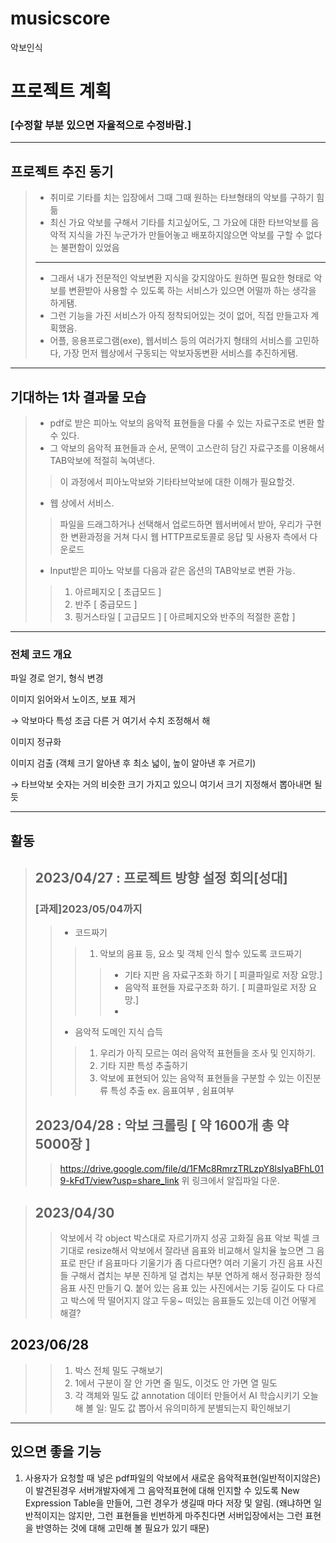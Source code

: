 # musicscore
악보인식
# 프로젝트 계획 
### [수정할 부분 있으면 자율적으로 수정바람.]
-----
## 프로젝트 추진 동기
> * 취미로 기타를 치는 입장에서 그때 그때 원하는 타브형태의 악보를 구하기 힘듦
> * 최신 가요 악보를 구해서 기타를 치고싶어도, 그 가요에 대한 타브악보를 음악적 지식을 가진 누군가가 만들어놓고 배포하지않으면 악보를 구할 수 없다는 불편함이 있었음
> --------------------
> * 그래서 내가 전문적인 악보변환 지식을 갖지않아도 원하면 필요한 형태로 악보를 변환받아 사용할 수 있도록 하는 서비스가 있으면 어떨까 하는 생각을 하게됌.
> * 그런 기능을 가진 서비스가 아직 정착되어있는 것이 없어, 직접 만들고자 계획했음.
> * 어플, 응용프로그램(exe), 웹서비스 등의 여러가지 형태의 서비스를 고민하다, 가장 먼저 웹상에서 구동되는 악보자동변환 서비스를 추진하게됌.

-------
## 기대하는 1차 결과물 모습
> * pdf로 받은 피아노 악보의 음악적 표현들을 다룰 수 있는 자료구조로 변환 할 수 있다.
> * 그 악보의 음악적 표현들과 순서, 문맥이 고스란히 담긴 자료구조를 이용해서 TAB악보에 적절히 녹여낸다.
>> 이 과정에서 피아노악보와 기타타브악보에 대한 이해가 필요할것.
> * 웹 상에서 서비스. 
>> 파일을 드래그하거나 선택해서 업로드하면 웹서버에서 받아, 우리가 구현한 변환과정을 거쳐 다시 웹 HTTP프로토콜로 응답 및 사용자 측에서 다운로드
> * Input받은 피아노 악보를 다음과 같은 옵션의 TAB악보로 변환 가능.
>> 1. 아르페지오 [ 초급모드 ]
>> 2. 반주 [ 중급모드 ]
>> 3. 핑거스타일 [ 고급모드 ] [ 아르페지오와 반주의 적절한 혼합 ]
-------
### 전체 코드 개요

파일 경로 얻기, 형식 변경

이미지 읽어와서 노이즈, 보표 제거

→ 악보마다 특성 조금 다른 거 여기서 수치 조정해서 해

이미지 정규화

이미지 검출 (객체 크기 알아낸 후 최소 넓이, 높이 알아낸 후 거르기)

→ 타브악보 숫자는 거의 비슷한 크기 가지고 있으니 여기서 크기 지정해서 뽑아내면 될듯

-------
## 활동
> ## 2023/04/27 : 프로젝트 방향 설정 회의[성대]
> ### [과제]2023/05/04까지
>> * 코드짜기
>>> 1. 악보의 음표 등, 요소 및 객체 인식 할수 있도록 코드짜기
>>>> * 기타 지판 음 자료구조화 하기 [ 피클파일로 저장 요망.] 
>>>> * 음악적 표현들 자료구조화 하기. [ 피클파일로 저장 요망.]
>>>> * 
>> * 음악적 도메인 지식 습득
>>> 1. 우리가 아직 모르는 여러 음악적 표현들을 조사 및 인지하기.
>>> 2. 기타 지판 특성 추출하기
>>> 3. 악보에 표현되어 있는 음악적 표현들을 구분할 수 있는 이진분류 특성 추출 ex. 음표여부 , 쉼표여부
> ## 2023/04/28 : 악보 크롤링 [ 약 1600개 총 약 5000장 ]
>> https://drive.google.com/file/d/1FMc8RmrzTRLzpY8lsIyaBFhL019-kFdT/view?usp=share_link
>> 위 링크에서 알집파일 다운.

> ## 2023/04/30
>> 악보에서 각 object 박스대로 자르기까지 성공
>> 고화질 음표 악보 픽셀 크기대로 resize해서 악보에서 잘라낸 음표와 비교해서 일치율 높으면 그 음표로 판단
>> if 음표마다 기울기가 좀 다르다면? 여러 기울기 가진 음표 사진들 구해서 겹치는 부분 진하게 덜 겹치는 부분 연하게 해서 정규화한 정석 음표 사진 만들기
>> Q. 붙어 있는 음표 있는 사진에서는 기둥 길이도 다 다르고 박스에 딱 떨어지지 않고 두웅~ 떠있는 음표들도 있는데 이건 어떻게 해결?


## 2023/06/28
>> 1. 박스 전체 밀도 구해보기
>> 2. 1에서 구분이 잘 안 가면 줄 밀도, 이것도 안 가면 열 밀도
>> 3. 각 객체와 밀도 값 annotation 데이터 만들어서 AI 학습시키기
    오늘 해 볼 일: 밀도 값 뽑아서 유의미하게 분별되는지 확인해보기

----
## 있으면 좋을 기능
1. 사용자가 요청할 때 넣은 pdf파일의 악보에서 새로운 음악적표현(일반적이지않은)이 발견된경우
서버개발자에게 그 음악적표현에 대해 인지할 수 있도록 New Expression Table을 만들어, 그런 경우가 생길때 마다 저장 및 알림.
(왜냐하면 일반적이지는 않지만, 그런 표현들을 빈번하게 마주친다면 서버입장에서는 그런 표현을 반영하는 것에 대해 고민해 볼 필요가 있기 때문)